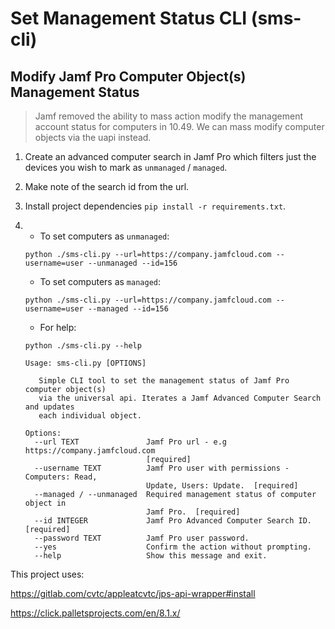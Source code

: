 # Set Management Status CLI (sms-cli)
## Modify Jamf Pro Computer Object(s) Management Status

> Jamf removed the ability to mass action modify the management account status for computers in 10.49. We can mass modify computer objects via the uapi instead.

1. Create an advanced computer search in Jamf Pro which filters just the devices you wish to mark as `unmanaged` / `managed`. 
2. Make note of the search id from the url.
3. Install project dependencies `pip install -r requirements.txt`. 
4. - To set computers as `unmanaged`:
    
    `python ./sms-cli.py --url=https://company.jamfcloud.com --username=user --unmanaged --id=156`
   
   - To set computers as `managed`:
   
   `python ./sms-cli.py --url=https://company.jamfcloud.com --username=user --managed --id=156`

   - For help:
  
   `python ./sms-cli.py --help`
   
   ```
   Usage: sms-cli.py [OPTIONS]

      Simple CLI tool to set the management status of Jamf Pro computer object(s)
      via the universal api. Iterates a Jamf Advanced Computer Search and updates 
      each individual object.

   Options:
     --url TEXT               Jamf Pro url - e.g https://company.jamfcloud.com
                              [required]
     --username TEXT          Jamf Pro user with permissions - Computers: Read,
                              Update, Users: Update.  [required]
     --managed / --unmanaged  Required management status of computer object in
                              Jamf Pro.  [required]
     --id INTEGER             Jamf Pro Advanced Computer Search ID.  [required]
     --password TEXT          Jamf Pro user password.
     --yes                    Confirm the action without prompting.
     --help                   Show this message and exit.
   ```

This project uses:

https://gitlab.com/cvtc/appleatcvtc/jps-api-wrapper#install

https://click.palletsprojects.com/en/8.1.x/
